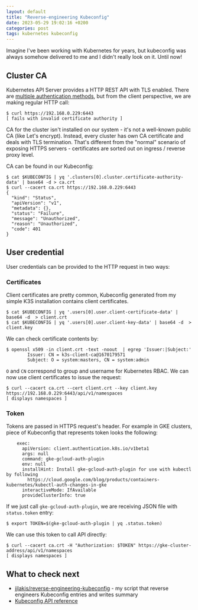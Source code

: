 ```yaml
---
layout: default
title: "Reverse-engineering Kubeconfig"
date: 2023-05-29 19:02:16 +0200
categories: post
tags: kubernetes kubeconfig
---
```


Imagine I've been working with Kubernetes for years, but kubeconfig was always somehow delivered to me and I didn't really look on it. Until now!

## Cluster CA

Kubernetes API Server provides a HTTP REST API with TLS enabled. There are [multiple authentication methods](https://kubernetes.io/docs/reference/access-authn-authz/authentication/), but from the client perspective, we are making regular HTTP call:

```
$ curl https://192.168.0.229:6443
[ fails with invalid certificate authority ]
```

CA for the cluster isn't installed on our system - it's not a well-known public CA (like Let's encrypt). Instead, every cluster has own CA certificate and deals with TLS termination. That's different from the "normal" scenario of exposing HTTPS servers - certificates are sorted out on ingress / reverse proxy level.

CA can be found in our Kubeconfig:

```
$ cat $KUBECONFIG | yq '.clusters[0].cluster.certificate-authority-data' | base64 -d > ca.crt
$ curl --cacert ca.crt https://192.168.0.229:6443
{
  "kind": "Status",
  "apiVersion": "v1",
  "metadata": {},
  "status": "Failure",
  "message": "Unauthorized",
  "reason": "Unauthorized",
  "code": 401
}
```

## User credential

User credentials can be provided to the HTTP request in two ways:

### Certificates

Client certificates are pretty common, Kubeconfig generated from my simple K3S installation contains client certificates.

```
$ cat $KUBECONFIG | yq '.users[0].user.client-certificate-data' | base64 -d  > client.crt
$ cat $KUBECONFIG | yq '.users[0].user.client-key-data' | base64 -d  > client.key
```

We can check certificate contents by:

```
$ openssl x509 -in client.crt -text -noout  | egrep 'Issuer:|Subject:'
        Issuer: CN = k3s-client-ca@1670179571
        Subject: O = system:masters, CN = system:admin
```

`O` and `CN` correspond to group and username for Kubernetes RBAC. We can now use client certificates to issue the request:

```
$ curl --cacert ca.crt --cert client.crt --key client.key https://192.168.0.229:6443/api/v1/namespaces
[ displays namespaces ]
```

### Token

Tokens are passed in HTTPS request's header. For example in GKE clusters, piece of Kubeconfig that represents token looks the following:

```
    exec:
      apiVersion: client.authentication.k8s.io/v1beta1
      args: null
      command: gke-gcloud-auth-plugin
      env: null
      installHint: Install gke-gcloud-auth-plugin for use with kubectl by following
        https://cloud.google.com/blog/products/containers-kubernetes/kubectl-auth-changes-in-gke
      interactiveMode: IfAvailable
      provideClusterInfo: true

```

If we just call `gke-gcloud-auth-plugin`, we are receiving JSON file with `status.token` entry:

```
$ export TOKEN=$(gke-gcloud-auth-plugin | yq .status.token)
```

We can use this token to call API directly:

```
$ curl --cacert ca.crt -H "Authorization: $TOKEN" https://gke-cluster-address/api/v1/namespaces
[ displays namespaces ]
```

## What to check next

- [jjlakis/reverse-engineering-kubeconfig](https://github.com/jjlakis/reverse-engineering-kubeconfig) - my script that reverse engineers Kubeconfig entries and writes summary
- [Kubeconfig API reference](https://kubernetes.io/docs/reference/config-api/kubeconfig.v1/)
